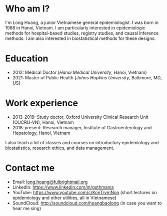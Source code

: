 # Who am I?

I'm Long Hoang, a junior Vietnamese general epidemiologist. I was born in 1988 in Hanoi, Vietnam. I am particularly interested in epidemiologic methods for hospital-based studies, registry studies, and causal inference methods. I am also interested in biostatistical methods for these designs.

# Education

* 2012: Medical Doctor (*Hanoi Medical University*, Hanoi, Vietnam)
* 2021: Master of Public Health (*Johns Hopkins University*, Baltimore, MD, US)

# Work experience

* 2013-2019: Study doctor, Oxford University Clinical Research Unit (OUCRU-VN), Hanoi, Vietnam
* 2018-present: Research manager, Institute of Gastroenterology and Hepatology, Hanoi, Vietnam

I also teach a lot of classes and courses on introductory epidemiology and biostatistics, research ethics, and data management.

# Contact me

* Email: long.hoang@fulbrightmail.org
* LinkedIn: https://www.linkedin.com/in/gothmania
* YouTube: https://www.youtube.com/c/KonTrymNon (short lectures on epidemiology and other utilities, all in Vietnamese)
* SoundCloud: http://soundcloud.com/hoangbaolong (in case you want to hear me sing)
